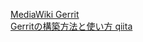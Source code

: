 [MediaWiki Gerrit](https://www.mediawiki.org/wiki/Gerrit/ja)<br>
[Gerritの構築方法と使い方 qiita](https://qiita.com/Takahiro-Suzuki/items/21a36d8f57d93376d886)<br/>

